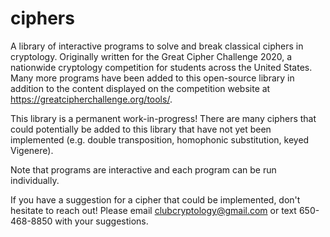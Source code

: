 # ciphers

A library of interactive programs to solve and break classical ciphers in cryptology. Originally written for the Great Cipher Challenge 2020, a nationwide cryptology competition for students across the United States. Many more programs have been added to this open-source library in addition to the content displayed on the competition website at https://greatcipherchallenge.org/tools/. 

This library is a permanent work-in-progress! There are many ciphers that could potentially be added to this library that have not yet been implemented (e.g. double transposition, homophonic substitution, keyed Vigenere). 

Note that programs are interactive and each program can be run individually.

 If you have a suggestion for a cipher that could be implemented, don't hesitate to reach out! Please email clubcryptology@gmail.com or text 650-468-8850 with your suggestions.

